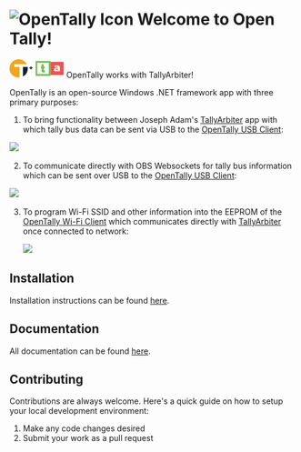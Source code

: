 # ![OpenTally Icon](https://git.visnovsky.us/Matt/open-tally/-/raw/master/icons/Icon-02.png) Welcome to Open Tally!
![ot+ta.png](https://github.com/mattv8/open-tally/blob/main/icons/ot+ta.png?raw=true) OpenTally works with TallyArbiter!

OpenTally is an open-source Windows .NET framework app with three primary purposes: 

 1. To bring functionality between Joseph Adam's [TallyArbiter](https://github.com/josephdadams/TallyArbiter/) app with which tally bus data can be sent via USB to the [OpenTally USB Client]():

[![](https://mermaid.ink/img/eyJjb2RlIjoiZ3JhcGggTFJcbkEoVGFsbHlBcmJpdGVyKSAtLSBTb2NrZXRJTyAtLT4gQigoT3BlblRhbGx5KSkgLS0gVVNCIC0tPiBDW09wZW5UYWxseSBVU0IgQ2xpZW50XSIsIm1lcm1haWQiOnsidGhlbWUiOiJkZWZhdWx0In0sInVwZGF0ZUVkaXRvciI6ZmFsc2UsImF1dG9TeW5jIjp0cnVlLCJ1cGRhdGVEaWFncmFtIjpmYWxzZX0)](https://mermaid-js.github.io/mermaid-live-editor/edit/#eyJjb2RlIjoiZ3JhcGggTFJcbkEoVGFsbHlBcmJpdGVyKSAtLSBTb2NrZXRJTyAtLT4gQigoT3BlblRhbGx5KSkgLS0gVVNCIC0tPiBDW09wZW5UYWxseSBVU0IgQ2xpZW50XSIsIm1lcm1haWQiOiJ7XG4gIFwidGhlbWVcIjogXCJkZWZhdWx0XCJcbn0iLCJ1cGRhdGVFZGl0b3IiOmZhbHNlLCJhdXRvU3luYyI6dHJ1ZSwidXBkYXRlRGlhZ3JhbSI6ZmFsc2V9)

2. To communicate directly with OBS Websockets for tally bus information which can be sent over USB to the [OpenTally USB Client]():

[![](https://mermaid.ink/img/eyJjb2RlIjoiZ3JhcGggTFJcbkEoT0JTKSAtLSBPQlMgV2Vic29ja2V0cyAtLT4gQigoT3BlblRhbGx5KSkgLS0gVVNCIC0tPiBDW09wZW5UYWxseSBVU0IgQ2xpZW50XSIsIm1lcm1haWQiOnsidGhlbWUiOiJkZWZhdWx0In0sInVwZGF0ZUVkaXRvciI6ZmFsc2UsImF1dG9TeW5jIjp0cnVlLCJ1cGRhdGVEaWFncmFtIjpmYWxzZX0)](https://mermaid-js.github.io/mermaid-live-editor/edit#eyJjb2RlIjoiZ3JhcGggTFJcbkEoT0JTKSAtLSBPQlMgV2Vic29ja2V0cyAtLT4gQigoT3BlblRhbGx5KSkgLS0gVVNCIC0tPiBDW09wZW5UYWxseSBVU0IgQ2xpZW50XSIsIm1lcm1haWQiOiJ7XG4gIFwidGhlbWVcIjogXCJkZWZhdWx0XCJcbn0iLCJ1cGRhdGVFZGl0b3IiOmZhbHNlLCJhdXRvU3luYyI6dHJ1ZSwidXBkYXRlRGlhZ3JhbSI6ZmFsc2V9)

3. To program Wi-Fi SSID and other information into the EEPROM of the [OpenTally Wi-Fi Client]() which communicates directly with [TallyArbiter](https://github.com/josephdadams/TallyArbiter/) once connected to network:

	[![](https://mermaid.ink/img/eyJjb2RlIjoiZ3JhcGggTFJcbkEoKE9wZW5UYWxseSkpIC0tIFVTQiAtLT4gQltPcGVuVGFsbHkgV2ktRmkgQ2xpZW50XSAtLSBVU0IgLS0-IEFcbkIgLS4gV2lGaSAuLT4gQyhUYWxseUFyYml0ZXIpLS4gV2lGaSAuLT4gQiIsIm1lcm1haWQiOnsidGhlbWUiOiJkZWZhdWx0In0sInVwZGF0ZUVkaXRvciI6ZmFsc2UsImF1dG9TeW5jIjp0cnVlLCJ1cGRhdGVEaWFncmFtIjpmYWxzZX0)](https://mermaid-js.github.io/mermaid-live-editor/edit#eyJjb2RlIjoiZ3JhcGggTFJcbkEoKE9wZW5UYWxseSkpIC0tIFVTQiAtLT4gQltPcGVuVGFsbHkgV2ktRmkgQ2xpZW50XSAtLSBVU0IgLS0-IEFcbkIgLS4gV2lGaSAuLT4gQyhUYWxseUFyYml0ZXIpLS4gV2lGaSAuLT4gQiIsIm1lcm1haWQiOiJ7XG4gIFwidGhlbWVcIjogXCJkZWZhdWx0XCJcbn0iLCJ1cGRhdGVFZGl0b3IiOmZhbHNlLCJhdXRvU3luYyI6dHJ1ZSwidXBkYXRlRGlhZ3JhbSI6ZmFsc2V9)
	
## Installation
Installation instructions can be found [here](https://www.opentally.org/installation).

## Documentation
All documentation can be found [here](https://mattv8.github.io/open-tally/).

## Contributing
Contributions are always welcome. Here's a quick guide on how to setup your local development environment:
1. Make any code changes desired
2. Submit your work as a pull request
